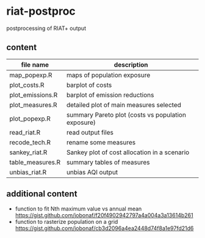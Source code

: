 # riat-postproc
postprocessing of RIAT+ output

## content

| file name | description |
|-----------|-------------|
|map_popexp.R|maps of population exposure  |
|plot_costs.R|barplot of costs|
|plot_emissions.R|barplot of emission reductions|
|plot_measures.R|detailed plot of main measures selected|
|plot_popexp.R|summary Pareto plot (costs vs population exposure)|
|read_riat.R|read output files|
|recode_tech.R|rename some measures|
|sankey_riat.R|Sankey plot of cost allocation in a scenario|
|table_measures.R|summary tables of measures|
|unbias_riat.R|unbias AQI output|


## additional content

* function to fit Nth maximum value vs annual mean https://gist.github.com/jobonaf/f20f4902942797a4a004a3a13614b261
* function to rasterize population on a grid https://gist.github.com/jobonaf/cb3d2096a4ea2448d74f8a1e97fd21d6